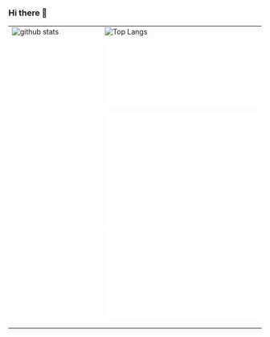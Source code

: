 ### Hi there 👋

<table border="0" frame="void">
  <tr>  
    <td><img src="https://github-readme-stats.vercel.app/api?username=loamen&count_private=true&show_icons=true&include_all_commits=true" alt="github stats" width="100%"></td>  
    <td><img src="https://github-readme-stats.vercel.app/api/top-langs/?username=loamen" alt="Top Langs" width="100%"></td>  
  </tr>  
  <tr>  
    <td><img src="./general.svg" alt="general" width="100%"></td>  
    <td> <img src="./languages_activity.svg" alt="languages_activity" width="100%"></td>  
  </tr>  
  <tr>  
    <td><img src="./stargazers.svg" alt="stargazers" width="100%"></td>  
    <td>
    <img src="./achievements.svg" alt="achievements" width="100%">
    <img src="./coding_habits_and_activity.svg" alt="coding_habits_and_activity" width="100%">
    </td>  
  </tr>

  <tr>  
    <td></td>  
    <td></td>  
  </tr>  
  <tr>  
    <td colspan="2"></td>  
  </tr>
</table>

<!--
**loamen/loamen** is a ✨ _special_ ✨ repository because its `README.md` (this file) appears on your GitHub profile.

Here are some ideas to get you started:

- 🔭 I’m currently working on ...
- 🌱 I’m currently learning ...
- 👯 I’m looking to collaborate on ...
- 🤔 I’m looking for help with ...
- 💬 Ask me about ...
- 📫 How to reach me: ...
- 😄 Pronouns: ...
- ⚡ Fun fact: ...
  -->
